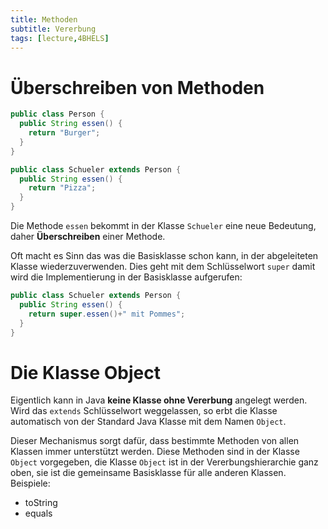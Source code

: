 ```yaml
---
title: Methoden
subtitle: Vererbung
tags: [lecture,4BHELS]
---
```




# Überschreiben von Methoden

```java
public class Person {
  public String essen() {
    return "Burger";
  }
}
```

```java
public class Schueler extends Person {
  public String essen() {
    return "Pizza";
  }
}
```

Die Methode `essen` bekommt in der Klasse `Schueler` eine neue Bedeutung, daher **Überschreiben** einer Methode.


Oft macht es Sinn das was die Basisklasse schon kann, in der abgeleiteten Klasse wiederzuverwenden. Dies geht mit dem Schlüsselwort `super` damit wird die Implementierung in der Basisklasse aufgerufen:

```java
public class Schueler extends Person {
  public String essen() {
    return super.essen()+" mit Pommes";
  }
}
```



# Die Klasse Object

Eigentlich kann in Java **keine Klasse ohne Vererbung** angelegt werden. Wird das `extends` Schlüsselwort weggelassen, so erbt die Klasse automatisch von der Standard Java Klasse mit dem Namen `Object`.

Dieser Mechanismus sorgt dafür, dass bestimmte Methoden von allen Klassen immer unterstützt werden.
Diese Methoden sind in der Klasse `Object` vorgegeben, die Klasse `Object` ist in der Vererbungshierarchie ganz oben, sie ist die gemeinsame Basisklasse für alle anderen Klassen. Beispiele:

- toString
- equals